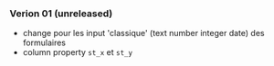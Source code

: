
### Verion 01 (unreleased)

- change pour les input 'classique' (text number integer date) des formulaires
- column property `st_x` et `st_y`